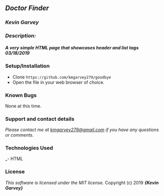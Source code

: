 ## _Doctor Finder_

### _***Kevin Garvey***_

### _Description:_
##### _A very simple HTML page that showcases header and list tags 03/18/2019_

### Setup/Installation
- Clone ``https://github.com/kmgarvey279/goodbye``
- Open the file in your web browser of choice.



### Known Bugs
None at this time.

### Support and contact details

_Please contact me at kmgarvey279@gmail.com if you have any questions or comments._

### Technologies Used

_- HTML

### License

_This software is licensed under the MIT license._
Copyright (c) 2019 **_{Kevin Garvey}_**

